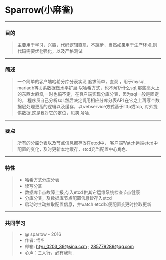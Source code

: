 # Sparrow(小麻雀)
------
### 目的
> 主要用于学习，兴趣，代码逻辑直观，不跳步，当然如果用于生产环境,则代码需要优化强化，以及严格测试.
   
------

###  简述
> 一个简单的客户端哈希分库分表实现,追求简单，直观 ，用于mysql, mariadb等关系数据做水平扩展
以哈希方式，也不解析什么sql,那些高大上的东西太麻烦,一时也搞不定，在客户端实现分库分表，因为sql一般是固定的，
程序员自己分析sql,然后决定调用相应分库分表API,在它之上再写个数据层处理更高的逻辑以及缓存，以webservice方式基于http或tcp,
对外提供数据,这是我对它的定位，见笑,哈哈.

------    
### 要点
> 所有的分库分表以及节点信息都存放在etcd中， 客户端Watch远端etcd中配置的变化，及时更新本地缓存，etcd充当配置中心角色.

------
### 特性
> * 哈希方式分库分表
> * 读写分离
> * 数据库节点故障上报,存入etcd,供其它运维系统检查节点健康
> * 分库分表，及数据库节点配置信息皆存入etcd
> * 启动时主动拉取配置信息，并watch etcd以便配置变更时拉取更新

------
### 共同学习

> * @ sparrow - 2016
> * 作者: 悟空
> * 邮箱: htyu_0203_39@sina.com ; 285779289@qq.com
> * 心声：三人行，必有我师.
